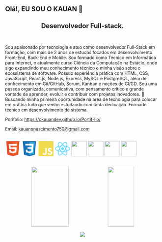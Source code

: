 ## Olá!, EU SOU O KAUAN 👋
<div align='center'><h2>Desenvolvedor Full-stack.</h2></div><br>


Sou apaixonado por tecnologia e atuo como desenvolvedor Full-Stack em formação, com mais de 2 anos de estudos focados em desenvolvimento Front-End, Back-End e Mobile.
Sou formado como Técnico em Informática para Internet, e atualmente curso Ciência da Computação na Estácio, onde sigo expandindo meu conhecimento técnico e minha visão sobre o ecossistema de software.
Possuo experiência prática com HTML, CSS, JavaScript, React.js, Node.js, Express, MySQL e PostgreSQL, além de conhecimento em Git/GitHub, Scrum, Kanban e noções de CI/CD.
Sou uma pessoa organizada, comunicativa, com pensamento crítico e grande vontade de aprender, evoluir e contribuir com projetos inovadores.
📩 Buscando minha primeira oportunidade na área de tecnologia para colocar em prática tudo que venho estudando com tanta dedicação.
Formado técnico em desenvolvimento de sistema.

Porifolio: https://okauandev.github.io/Portif-lio/

Email: kauanpnascimento750@gmail.com


<div style="display: inline_block"><br>
  
  <img align="center" alt="OkauanDev-HTML" height="50" width="50" src="https://raw.githubusercontent.com/devicons/devicon/master/icons/html5/html5-original.svg">
  <img align="center" alt="OkauanDev-CSS" height="50" width="50" src="https://raw.githubusercontent.com/devicons/devicon/master/icons/css3/css3-original.svg">
  <img align="center" alt="OkauanDev-Js" height="50" width="50" src="https://raw.githubusercontent.com/devicons/devicon/master/icons/javascript/javascript-plain.svg">
  <img align="center" alt="OkauanDev-React" height="50" width="50" src="https://raw.githubusercontent.com/devicons/devicon/master/icons/react/react-original.svg">
  <img src="https://cdn.jsdelivr.net/gh/devicons/devicon@latest/icons/nodejs/nodejs-original.svg" height="50" width="50" align="center" />
  <img src="https://cdn.jsdelivr.net/gh/devicons/devicon@latest/icons/sqldeveloper/sqldeveloper-original.svg" height="50" width="50" align="center" />
  <img src="https://cdn.jsdelivr.net/gh/devicons/devicon@latest/icons/mysql/mysql-original.svg"  height="50" width="50" align="center"/>
  <img src="https://cdn.jsdelivr.net/gh/devicons/devicon@latest/icons/git/git-original.svg" height="50" width="50" align="center"/>

</div><br>

<div align='center'>
<img src="./github/assets/bar.png" width="100%" height="8px"/>
<div align="center">  
  <img width="49%" height="195px" src="https://github-readme-stats.vercel.app/api?username=OkauanDev&show_icons=true&count_private=true&title_color=FF204E&icon_color=A0153E&text_color=c9d1d9&bg_color=0d1117&border_color=fff0" /> 
  <img width="41%" height="195px" src="https://github-readme-stats.vercel.app/api/top-langs/?username=OkauanDev&layout=compact&title_color=FF204E&text_color=fff&bg_color=0d1117&border_color=fff0" />
</div>

<a href="https://www.linkedin.com/in/kauan-pinheiro-do-nascimento/" target="_blank"><img src="https://img.shields.io/badge/-LinkedIn-%230077B5?style=for-the-badge&logo=linkedin&logoColor=white" target="_blank"></a> 
  
</div>
